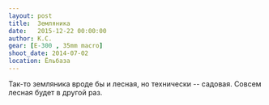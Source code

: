 ```yaml
---
layout: post
title:  Земляника
date:   2015-12-22 00:00:00
author: К.С.
gear: [E-300 , 35mm macro]
shoot_date: 2014-07-02
location: Ёльбаза
---
```


Так-то земляника вроде бы и лесная, но технически -- садовая. Совсем лесная будет в другой раз.
